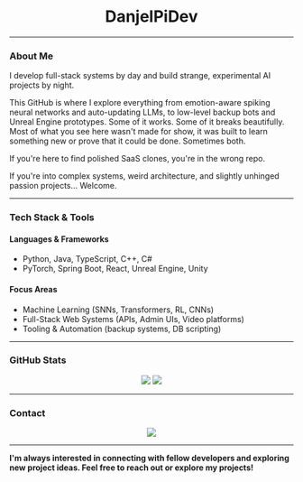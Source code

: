 <h1 align="center">DanjelPiDev</h1>

---

### About Me
I develop full-stack systems by day and build strange, experimental AI projects by night.

This GitHub is where I explore everything from emotion-aware spiking neural networks and auto-updating LLMs, to low-level backup bots and Unreal Engine prototypes. Some of it works. Some of it breaks beautifully.
Most of what you see here wasn't made for show, it was built to learn something new or prove that it could be done. Sometimes both.

If you're here to find polished SaaS clones, you're in the wrong repo.

If you're into complex systems, weird architecture, and slightly unhinged passion projects... Welcome.

---

### Tech Stack & Tools
#### Languages & Frameworks

- Python, Java, TypeScript, C++, C#
- PyTorch, Spring Boot, React, Unreal Engine, Unity

#### Focus Areas

- Machine Learning (SNNs, Transformers, RL, CNNs)
- Full-Stack Web Systems (APIs, Admin UIs, Video platforms)
- Tooling & Automation (backup systems, DB scripting)

---

### GitHub Stats
<p align="center">
  <img src="https://img.shields.io/badge/PROFILE%20VIEWS-QUANTUM%20SUPERPOSITION-6e59a5?style=for-the-badge" />
  <img src="https://img.shields.io/badge/FOLLOW%20COUNT-NOT%20A%20KPI-374151?style=for-the-badge" />
</p>


---

### Contact
<p align="center">
    <a href="mailto:nullpointerexcy@gmail.com"><img src="https://img.shields.io/badge/-Email-D14836?style=for-the-badge&logo=gmail&logoColor=white" /></a>
</p>

---

**I'm always interested in connecting with fellow developers and exploring new project ideas. Feel free to reach out or explore my projects!**



